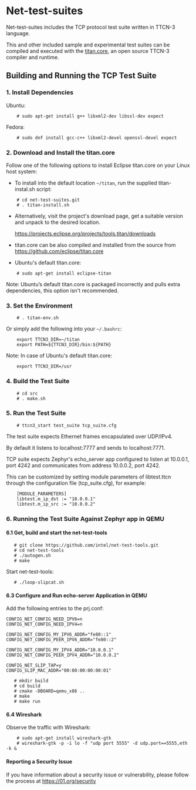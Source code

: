 
# Net-test-suites

Net-test-suites includes the TCP protocol test suite written in TTCN-3 language.

This and other included sample and experimental test suites can be compiled
and executed with the [titan.core](https://projects.eclipse.org/projects/tools.titan), an open source TTCN-3 compiler and runtime.

## Building and Running the TCP Test Suite

### 1. Install Dependencies

Ubuntu:

```
    # sudo apt-get install g++ libxml2-dev libssl-dev expect
```

Fedora:

```
    # sudo dnf install gcc-c++ libxml2-devel openssl-devel expect
```

### 2. Download and Install the titan.core

Follow one of the following options to install Eclipse titan.core on your
Linux host system:

* To install into the default location ```~/titan```, run the supplied
titan-instal.sh script:

```
    # cd net-test-suites.git
    # . titan-install.sh
```

* Alternatively, visit the project's download page, get a suitable version
and unpack to the desired location.

    https://projects.eclipse.org/projects/tools.titan/downloads

* titan.core can be also compiled and installed from the source
from https://github.com/eclipse/titan.core

* Ubuntu's default titan.core:

```
    # sudo apt-get install eclipse-titan
```

Note: Ubuntu’s default titan.core is packaged incorrectly and pulls extra
dependencies, this option isn't recommended.

### 3. Set the Environment

```
    # . titan-env.sh
```

Or simply add the following into your ```~/.bashrc```:

```
    export TTCN3_DIR=~/titan
    export PATH=${TTCN3_DIR}/bin:${PATH}
```

Note: In case of Ubuntu's default titan.core:

```
    export TTCN3_DIR=/usr
```

### 4. Build the Test Suite

```
    # cd src
    # . make.sh
```

### 5. Run the Test Suite

```
    # ttcn3_start test_suite tcp_suite.cfg
```

The test suite expects Ethernet frames encapsulated over UDP/IPv4.

By default it listens to localhost:7777 and sends to localhost:7771.

TCP suite expects Zephyr's echo_server app configured to listen at
10.0.0.1, port 4242 and communicates from address 10.0.0.2, port 4242.

This can be customized by setting module parameters of libtest.ttcn
through the configuration file (tcp_suite.cfg), for example:

```
    [MODULE_PARAMETERS]
    libtest.m_ip_dst := "10.0.0.1"
    libtest.m_ip_src := "10.0.0.2"
```

### 6. Running the Test Suite Against Zephyr app in QEMU

#### 6.1 Get, build and start the net-test-tools

```
   # git clone https://github.com/intel/net-test-tools.git
   # cd net-test-tools
   # ./autogen.sh
   # make
```

Start net-test-tools:

```
   # ./loop-slipcat.sh
```

#### 6.3 Configure and Run echo-server Application in QEMU

Add the following entries to the prj.conf:

```
CONFIG_NET_CONFIG_NEED_IPV6=n
CONFIG_NET_CONFIG_NEED_IPV4=n

CONFIG_NET_CONFIG_MY_IPV6_ADDR="fe80::1"
CONFIG_NET_CONFIG_PEER_IPV6_ADDR="fe80::2"

CONFIG_NET_CONFIG_MY_IPV4_ADDR="10.0.0.1"
CONFIG_NET_CONFIG_PEER_IPV4_ADDR="10.0.0.2"

CONFIG_NET_SLIP_TAP=y
CONFIG_SLIP_MAC_ADDR="00:00:00:00:00:01"
```

```
   # mkdir build
   # cd build
   # cmake -DBOARD=qemu_x86 ..
   # make
   # make run
```

#### 6.4 Wireshark

Observe the traffic with Wireshark:

```
    # sudo apt-get install wireshark-gtk
    # wireshark-gtk -p -i lo -f "udp port 5555" -d udp.port==5555,eth -k &
```

#### Reporting a Security Issue

If you have information about a security issue or vulnerability,
please follow the process at https://01.org/security

